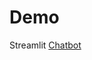 # Demo
Streamlit <a href="https://chatbotgemini-oxidilily.streamlit.app/TextOnly" target="_blank"> Chatbot</a>
